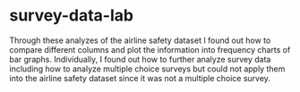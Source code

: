 # survey-data-lab
Through these analyzes of the airline safety dataset I found out how to compare different columns and plot the information into frequency charts of bar graphs. Individually, I found out how to further analyze survey data including how to analyze multiple choice surveys but could not apply them into the airline safety dataset since it was not a multiple choice survey.
